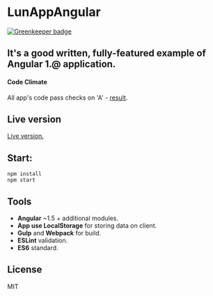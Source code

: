 # LunAppAngular

[![Greenkeeper badge](https://badges.greenkeeper.io/Metnew/LunAppAngular.svg)](https://greenkeeper.io/)

## It's a good written, fully-featured example of Angular 1.@ application.

#### Code Climate

All app's code pass checks on 'A' - [result](https://codeclimate.com/github/Metnew/LunAppAngular/code).

## Live version

[Live version.](https://metnew.github.io/LunAppAngular)

## Start:

```
npm install
npm start
```

## Tools

- **Angular** ~1.5 + additional modules.
- **App use LocalStorage** for storing data on client.
- **Gulp** and **Webpack** for build.
- **ESLint** validation.
- **ES6** standard.

## License

MIT
